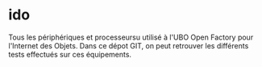 # ido
Tous les périphériques et processeursu utilisé à l'UBO Open Factory pour l'Internet des Objets. Dans ce dépot GIT, on peut retrouver les différents tests effectués sur ces équipements.
